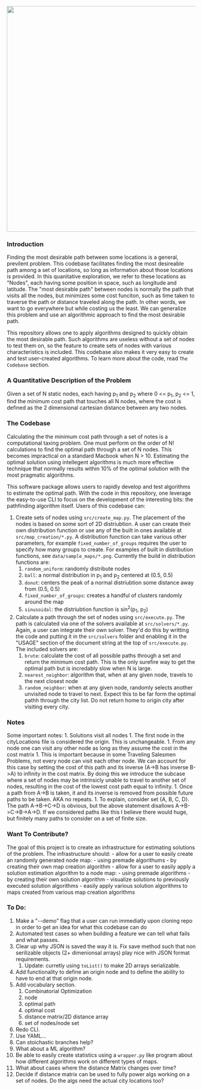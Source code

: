 <p align="center">
  <img width="800/1.2" height="600/1.2" src="https://github.com/astronomerhunter/pathfinding/blob/master/data/sample_solutions/animated_solution.gif">
</p>

### Introduction
Finding the most desirable path between some locations is a general, previlent problem.  This codebase facilitates finding the most desireable path among a set of locations, so long as information about those locations is provided.  In this quanitative exploration, we refer to these locations as "Nodes", each having some position in space, such as longitude and latitude.  The "most desirable path" between nodes is normally the path that visits all the nodes, but minimizes some cost funciton, such as time taken to traverse the path or distance traveled along the path.  In other words, we want to go everywhere but while costing us the least.  We can generalize this problem and use an algorithmic approach to find the most desirable path.

This repository allows one to apply algorithms designed to quickly obtain the most desirable path.  Such algorithms are useless without a set of nodes to test them on, so the feature to create sets of nodes with various characteristics is included.  This codebase also makes it very easy to create and test user-created algorithms.  To learn more about the code, read `The Codebase` section.


### A Quantitative Description of the Problem
Given a set of N static nodes, each having p<sub>1</sub> and p<sub>2</sub> where 0 <= p<sub>1</sub>, p<sub>2</sub> <= 1, find the minimum cost path that touches all N nodes, where the cost is defined as the 2 dimensional cartesian distance between any two nodes.


### The Codebase
Calculating the the minimum cost path through a set of notes is a computational taxing problem.  One must perform on the order of N! calculations to find the optimal path through a set of N nodes.  This becomes impractical on a standard Macbook when N > 10.  Estimating the optimal solution using intellegent algorithms is much more effective technique that normally results within 10% of the optimal solution with the most pragmatic algorithms.

This software package allows users to rapidly develop and test algorithms to estimate the optimal path.  With the code in this repository, one leverage the easy-to-use CLI to focus on the development of the interesting bits: the pathfinding algorithm itself.  Users of this codebase can:
1.  Create sets of nodes using `src/create_map.py`.  The placement of the nodes is based on some sort of 2D distriubtion.  A user can create their own distribution function or use any of the built in ones available at `src/map_creation/*.py`.  A distribution function can take various other parameters, for example `fixed_number_of_groups` requires the user to specify how many groups to create.  For examples of built in distribution functions, see `data/sample_maps/*.png`.  Currently the build in distribution functions are:
    1.  `random_uniform`: randomly distribute nodes
    1.  `ball`: a normal distribution in p<sub>1</sub> and p<sub>2</sub> centered at (0.5, 0.5)
    1.  `donut`: centers the peak of a normal distriubtion some distance away from (0.5, 0.5)
    1.  `fixed_number_of_groups`: creates a handful of clusters randomly around the map
    1.  `sinusoidal`: the distriubtion function is sin<sup>2</sup>(p<sub>1</sub>, p<sub>2</sub>)
1.  Calculate a path through the set of nodes using `src/execute.py`.  The path is calculated via one of the solvers available at `src/solvers/*.py`.  Again, a user can integrate their own solver.  They'd do this by writting the code and putting it in the `src/solvers` folder and enabling it in the "USAGE" section of the document string at the top of `src/execute.py`.  The included solvers are:
    1.  `brute`: calculate the cost of all possible paths through a set and return the minimum cost path.  This is the only surefire way to get the optimal path but is incredably slow when N is large.
    1.  `nearest_neighbor`: algorithm that, when at any given node, travels to the next closest node
    1.  `random_neighbor`: when at any given node, randomly selects another unvisited node to travel to next.  Expect this to be far form the optimal pathh through the city list. Do not return home to origin city after visiting every city.

### Notes
Some important notes:
    1.  Solutions visit all nodes
    1.  The first node in the cityLocations file is considered the origin.  This is unchangeable.
    1.  From any node one can visit any other node as long as they assume the cost in the cost matrix
        1.  This is important because in some Traveling Salesmen Problems, not every node can visit each other node.  We can account for this case by setting the cost of this path and its inverse (A->B has inverse B->A) to infinity in the cost matrix.  By doing this we introduce the subcase where a set of nodes may be intrinsicly unable to travel to another set of nodes, resulting in the cost of the lowest cost path equal to infinity.
    1.  Once a path from A->B is taken, it and its inverse is removed from possible future paths to be taken.  AKA no repeats.
        1.  To explain, consider set {A, B, C, D}.  The path A->B->C->D is obvious, but the above statement disallows A->B->C->B->A->D.  If we considered paths like this I believe there would huge, but finitely many paths to consider on a set of finite size.  


### Want To Contribute?
The goal of this project is to create an infrastructure for estimating solutions of the problem.  The infrastructure should:
    - allow for a user to easily create an randomly generated node map:
        - using premade algorithums
        - by creating their own map creation algorithm
    - allow for a user to easily apply a solution estimation algorithm to a node map:
        - using premade algorithms
        - by creating their own solution algorithm
    - visualize solutions to previously executed solution algorithms
    - easily apply various solution algorithms to maps created from various map creation algorithms
  
  
### To Do:
1.  Make a "--demo" flag that a user can run immediatly upon cloning repo in order to get an idea for what this codebase can do
1.  Automated test cases so when building a feature we can tell what fails and what passes.
1.  Clear up why JSON is saved the way it is.  Fix save method such that non serilizable objects (2+ dimenionsal arrays) play nice with JSON format requirements.
    1.  Update: curretly using `toList()` to make 2D arrays serializable.
1.  Add functionality to define an origin node and to define the ability to have to end at that origin node.
1.  Add vocabulary section.
    1.  Combinatorial Optimization
    1.  node
    1.  optimal path
    1.  optimal cost
    1.  distance matrix/2D distance array
    1.  set of nodes/node set
1.  Redo CLI.
1.  Use YAML...
1.  Can stoichastic branches help?
1.  What about a ML algorithm?
1.  Be able to easily create statistics using a `wrapper.py` like program about how different algorithms work on different types of maps.
1.  What about cases where the distance Matrix changes over time?
1.  Decide if distance matrix can be used to fully power algs working on a set of nodes.  Do the algs need the actual city locations too?
